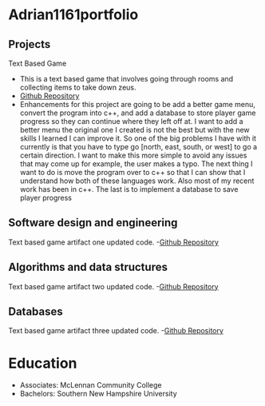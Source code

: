 # Adrian1161portfolio

## Projects

  Text Based Game
- This is a text based game that involves going through rooms and collecting items to take down zeus.
- [Github Repository](https://github.com/Adrian1161/IT-145)
- Enhancements for this project are going to be add a better game menu, convert the program into c++, and add a database to store player game progress so they can continue where they left off at. I want to add a better menu the original one I created is not the best but with the new skills I learned I can improve it. So one of the big problems I have with it currently is that you have to type go [north, east, south, or west] to go a certain direction. I want to make this more simple to avoid any issues that may come up for example, the user makes a typo. The next thing I want to do is move the program over to c++ so that I can show that I understand how both of these languages work. Also most of my recent work has been in c++. The last is to implement a database to save player progress


## Software design and engineering 
  Text based game artifact one updated code.
  -[Github Repository](https://github.com/Adrian1161/CS-499-Software-Design)

## Algorithms and data structures 
   Text based game artifact two updated code.
  -[Github Repository](https://github.com/Adrian1161/CS-499-Algorithms-Data-Structures)
   
## Databases 
  Text based game artifact three updated code.
  -[Github Repository](https://github.com/Adrian1161/CS-499-Databases)
  
# Education
- Associates: McLennan Community College
- Bachelors: Southern New Hampshire University

